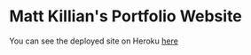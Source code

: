 # Matt Killian's Portfolio Website

You can see the deployed site on Heroku [here](https://murmuring-atoll-18047.herokuapp.com/)
